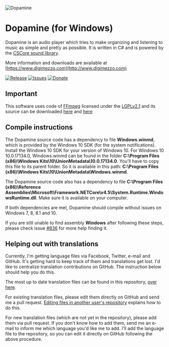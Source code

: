 ![Dopamine](Dopamine.full.png)

# Dopamine (for Windows) #

Dopamine is an audio player which tries to make organizing and listening to music as simple and pretty as possible. It is written in C# and is powered by the [CSCore sound library](https://github.com/filoe/cscore).

More information and downloads are available at [https://www.digimezzo.com](http://www.digimezzo.com)

[![Release](https://img.shields.io/github/release/digimezzo/Dopamine.svg?style=flat-square)](https://github.com/digimezzo/Dopamine/releases/latest)
[![Issues](https://img.shields.io/github/issues/digimezzo/Dopamine.svg?style=flat-square)](https://github.com/digimezzo/Dopamine/issues)
[![Donate](https://img.shields.io/badge/Donate-PayPal-green.svg)](https://www.paypal.com/cgi-bin/webscr?cmd=_s-xclick&hosted_button_id=MQALEWTEZ7HX8)

## Important ##

This software uses code of <a href=http://ffmpeg.org>FFmpeg</a> licensed under the <a href=http://www.gnu.org/licenses/old-licenses/lgpl-2.1.html>LGPLv2.1</a> and its source can be downloaded <a href="https://github.com/digimezzo/Dopamine">here</a> and <a href="https://github.com/digimezzo/Dopamine/tree/master/Dopamine/FFmpeg/src">here</a>

## Compile instructions ##

The Dopamine source code has a dependency to file **Windows.winmd**, which is provided by the Windows 10 SDK (for the system notifications). Install the Windows 10 SDK for your version of Windows 10. For Windows 10 10.0.17134.0, Windows.winmd can be found in the folder **C:\Program Files (x86)\Windows Kits\10\UnionMetadata\10.0.17134.0**. You'll have to copy this file to its parent folder. So it is available in this path: **C:\Program Files (x86)\Windows Kits\10\UnionMetadata\Windows.winmd**.

The Dopamine source code also has a dependency to file **C:\Program Files (x86)\Reference Assemblies\Microsoft\Framework\.NETCore\v4.5\System.Runtime.WindowsRuntime.dll**. Make sure it is available on your computer.

If both dependencies are met, Dopamine should compile without issues on Windows 7, 8, 8.1 and 10.

If you are still unable to find assembly **Windows** after following these steps, please check issue <a href="https://github.com/digimezzo/Dopamine/issues/836">#836</a> for more help finding it.

## Helping out with translations ##

Currently, I'm getting language files via Facebook, Twitter, e-mail and GitHub. It's getting hard to keep track of them and translations get lost. I'd like to centralize translation contributions on GitHub. The instruction below should help you do this.

The most up to date translation files can be found in this repository, <a href="https://github.com/digimezzo/Dopamine/tree/master/Dopamine/Languages">over here</a>.

For existing translation files, please edit them directly on GitHub and send me a pull request. <a href="https://help.github.com/articles/editing-files-in-another-user-s-repository/">Editing files in another user's repository</a> explains how to do this.

For new translation files (which are not yet in the repository), please add them via pull request. If you don't know how to add them, send me an e-mail to inform me which language you'd like me to add. I'll add the language file to the repository, so you can edit it directly on GitHub following the above procedure.

